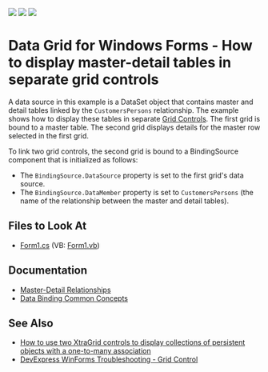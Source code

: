 <!-- default badges list -->
![](https://img.shields.io/endpoint?url=https://codecentral.devexpress.com/api/v1/VersionRange/128627753/13.1.4%2B)
[![](https://img.shields.io/badge/Open_in_DevExpress_Support_Center-FF7200?style=flat-square&logo=DevExpress&logoColor=white)](https://supportcenter.devexpress.com/ticket/details/E883)
[![](https://img.shields.io/badge/📖_How_to_use_DevExpress_Examples-e9f6fc?style=flat-square)](https://docs.devexpress.com/GeneralInformation/403183)
<!-- default badges end -->

# Data Grid for Windows Forms - How to display master-detail tables in separate grid controls

A data source in this example is a DataSet object that contains master and detail tables linked by the `CustomersPersons` relationship. 
The example shows how to display these tables in separate [Grid Controls](https://docs.devexpress.com/WindowsForms/3455/controls-and-libraries/data-grid).
The first grid is bound to a master table. The second grid displays details for the master row selected in the first grid.

To link two grid controls, the second grid is bound to a BindingSource component that is initialized as follows:
- The `BindingSource.DataSource` property is set to the first grid's data source.
- The `BindingSource.DataMember` property is set to `CustomersPersons` (the name of the relationship between the master and detail tables).

<!-- default file list -->
## Files to Look At

* [Form1.cs](./CS/Q205299/Form1.cs) (VB: [Form1.vb](./VB/Q205299/Form1.vb))

<!-- default file list end -->

## Documentation
- [Master-Detail Relationships](https://docs.devexpress.com/WindowsForms/3473/controls-and-libraries/data-grid/master-detail-relationships)
- [Data Binding Common Concepts](https://docs.devexpress.com/WindowsForms/2395/common-features/data-binding-common-concepts)

## See Also
- [How to use two XtraGrid controls to display collections of persistent objects with a one-to-many association](https://supportcenter.devexpress.com/ticket/details/a2750/how-to-use-two-xtragrid-controls-to-display-collections-of-persistent-objects-with-a-one)
- [DevExpress WinForms Troubleshooting - Grid Control](https://go.devexpress.com/CheatSheets_WinForms_Examples_T934742.aspx)


